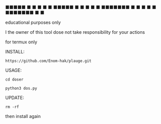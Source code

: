 
■■■■■   ■
■    ■   ■              ■
■■■■■   ■             ■  ■
■        ■           ■■■■■■■
■        ■           ■      ■
■        ■■■■■■■   ■       ■

educational purposes only

I the owner of this tool dose not take responsibility for your actions

for termux only


INSTALL:

~~~
https://github.com/Enom-hak/plauge.git
~~~
USAGE:
~~~
cd doser
~~~
~~~
python3 dos.py
~~~
UPDATE:
~~~
rm -rf
~~~
then install again 



